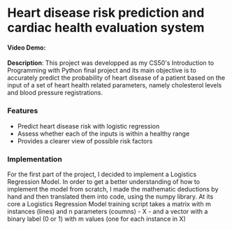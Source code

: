 # Heart disease risk prediction and cardiac health evaluation system
#### Video Demo:  <URL HERE>
__Description__: This project was developped as my CS50's Introduction to Programming with Python final project and its main objective is to accurately predict the probability of heart disease of a patient based on the input of a set of heart health related parameters, namely cholesterol levels and blood pressure registrations. 
### Features
+ Predict heart disease risk with logistic regression
+ Assess whether each of the inputs is within a healthy range
+ Provides a clearer view of possible risk factors

### Implementation
For the first part of the project, I decided to implement a Logistics Regression Model. In order to get a better understanding of how to implement the model from scratch, I made the mathematic deductions by hand and then translated them into code, using the numpy library. At its core a Logistics Regression Model training script takes a matrix with m instances (lines) and n parameters (coumns) - X - and a vector with a binary label (0 or 1) with m values (one for each instance in X)

